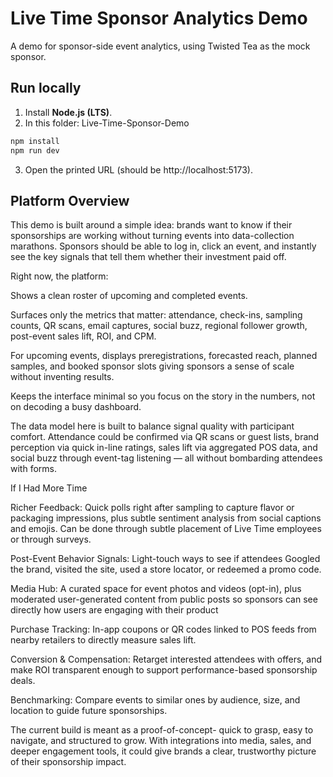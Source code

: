# Live Time Sponsor Analytics Demo

A demo for sponsor-side event analytics, using Twisted Tea as the mock sponsor. 

## Run locally
1) Install **Node.js (LTS)**.
2) In this folder: Live-Time-Sponsor-Demo
```bash ie open your terminal and enter
npm install
npm run dev
```
3) Open the printed URL (should be http://localhost:5173).

## Platform Overview
This demo is built around a simple idea: brands want to know if their sponsorships are working without turning events into data-collection marathons. Sponsors should be able to log in, click an event, and instantly see the key signals that tell them whether their investment paid off.

Right now, the platform:

  Shows a clean roster of upcoming and completed events.

  Surfaces only the metrics that matter: attendance, check-ins, sampling counts, QR scans, email captures, social buzz, regional follower growth, post-event sales lift, ROI, and CPM.

  For upcoming events, displays preregistrations, forecasted reach, planned samples, and booked sponsor slots giving sponsors a sense of scale without inventing results.

  Keeps the interface minimal so you focus on the story in the numbers, not on decoding a busy dashboard.

  The data model here is built to balance signal quality with participant comfort. Attendance could be confirmed via QR scans or guest lists, brand perception via quick in-line ratings, sales lift via aggregated POS data, and social buzz through event-tag listening — all without bombarding attendees with forms.

If I Had More Time

  Richer Feedback: Quick polls right after sampling to capture flavor or packaging impressions, plus subtle sentiment analysis from social captions and emojis. Can be done through subtle placement of Live Time employees or through surveys. 

  Post-Event Behavior Signals: Light-touch ways to see if attendees Googled the brand, visited the site, used a store locator, or redeemed a promo code.

  Media Hub: A curated space for event photos and videos (opt-in), plus moderated user-generated content from public posts so sponsors can see directly how users are engaging with their product

  Purchase Tracking: In-app coupons or QR codes linked to POS feeds from nearby retailers to directly measure sales lift.

  Conversion & Compensation: Retarget interested attendees with offers, and make ROI transparent enough to support performance-based sponsorship deals.

  Benchmarking: Compare events to similar ones by audience, size, and location to guide future sponsorships.
  
The current build is meant as a proof-of-concept- quick to grasp, easy to navigate, and structured to grow. With integrations into media, sales, and deeper engagement tools, it could give brands a clear, trustworthy picture of their sponsorship impact. 
